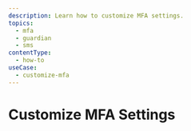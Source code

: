 ```yaml
---
description: Learn how to customize MFA settings.
topics:
  - mfa
  - guardian
  - sms
contentType:
  - how-to
useCase:
  - customize-mfa
---
```

# Customize MFA Settings

